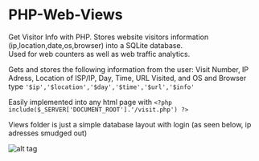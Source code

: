 # PHP-Web-Views
Get Visitor Info with PHP. Stores website visitors information (ip,location,date,os,browser) into a SQLite database. <br>Used for web counters as well as web traffic analytics.

Gets and stores the following information from the user: Visit Number, IP Adress, Location of ISP/IP, Day, Time, URL Visited, and OS and Browser type  `'$ip','$location','$day','$time','$url','$info'`

Easily implemented into any html page with `<?php include($_SERVER['DOCUMENT_ROOT'].'/visit.php') ?>`

Views folder is just a simple database layout with login (as seen below, ip adresses smudged out)

![alt tag](http://atillasaadat.me/views/views.png)
